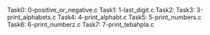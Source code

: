Task0: 0-positive_or_negative.c
Task1: 1-last_digit.c
Task2: 
Task3: 3-print_alphabets.c
Task4: 4-print_alphabt.c
Task5: 5-print_numbers.c  
Task6: 6-print_numberz.c
Task7: 7-print_tebahpla.c  
